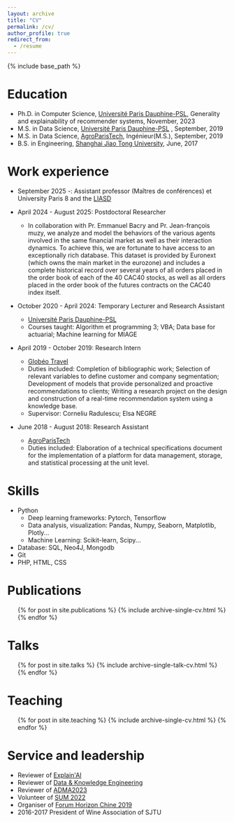 ```yaml
---
layout: archive
title: "CV"
permalink: /cv/
author_profile: true
redirect_from:
  - /resume
---
```


{% include base_path %}

Education
======
* Ph.D. in Computer Science, [Université Paris Dauphine-PSL](https://dauphine.psl.eu/), Generality and explainability of recommender systems, November, 2023
*  M.S. in Data Science, [Université Paris Dauphine-PSL](https://dauphine.psl.eu/) , September, 2019
* M.S. in Data Science, [AgroParisTech](https://www.agroparistech.fr/), Ingénieur(M.S.), September, 2019
* B.S. in Engineering, [Shanghai Jiao Tong University](https://en.sjtu.edu.cn/), June, 2017



Work experience 
======
* September 2025 -: Assistant professor (Maîtres de conférences) et University Paris 8 and the [LIASD](https://www.univ-paris8.fr/UR-Laboratoire-d-Intelligence-Artificielle-et-Semantique-des-Donnees-LIASD)
  
* April 2024 - August 2025: Postdoctoral Researcher
  * In collaboration with Pr. Emmanuel Bacry and Pr. Jean-françois muzy, we analyze and model the behaviors of the various agents involved in the same financial market as well as their interaction dynamics. To achieve this, we are fortunate to have access to an exceptionally rich database. This dataset is provided by Euronext (which owns the main market in the eurozone) and includes a complete historical record over several years of all orders placed in the order book of each of the 40 CAC40 stocks, as well as all orders placed in the order book of the futures contracts on the CAC40 index itself.

* October 2020 - April 2024: Temporary Lecturer and Research Assistant
  * [Université Paris Dauphine-PSL](https://dauphine.psl.eu/)
  * Courses taught: Algorithm et programming 3; VBA; Data base for actuarial; Machine learning for MIAGE

* April 2019 - October 2019: Research Intern
  * [Globéo Travel](https://www.globeotravel.fr/)
  * Duties included: Completion of bibliographic work; Selection of relevant variables to define customer and company segmentation; Development of models that provide personalized and proactive recommendations to clients; Writing a research project on the design and construction of a real-time recommendation system using a knowledge base.
  * Supervisor: Corneliu Radulescu; Elsa NEGRE
  
* June 2018 - August 2018: Research Assistant
  * [AgroParisTech](https://www.agroparistech.fr/)
  * Duties included: Elaboration of a technical specifications document for the implementation of a platform for data management, storage, and statistical processing at the unit level.


  
Skills
======
* Python
  * Deep learning frameworks: Pytorch, Tensorflow
  * Data analysis, visualization: Pandas, Numpy, Seaborn, Matplotlib, Plotly...
  * Machine Learning: Scikit-learn, Scipy...
* Database: SQL, Neo4J, Mongodb
* Git
* PHP, HTML, CSS

Publications
======
  <ul>{% for post in site.publications %}
    {% include archive-single-cv.html %}
  {% endfor %}</ul>
  
Talks
======
  <ul>{% for post in site.talks %}
    {% include archive-single-talk-cv.html %}
  {% endfor %}</ul>
  
Teaching
======
  <ul>{% for post in site.teaching %}
    {% include archive-single-cv.html %}
  {% endfor %}</ul>
  
Service and leadership
======
* Reviewer of [Explain'AI ](https://sites.google.com/view/explainai-2024/accueil)
* Reviewer of [Data & Knowledge Engineering](https://www.sciencedirect.com/journal/data-and-knowledge-engineering)
* Reviewer of [ADMA2023](https://adma2023.uqcloud.net/)
* Volunteer of [SUM 2022](https://sum2022.sciencesconf.org/resource/gallery/id/17#23)
* Organiser of [Forum Horizon Chine 2019](https://www.youtube.com/watch?v=orePqNlwgR0)
* 2016-2017 President of Wine Association of SJTU
  
